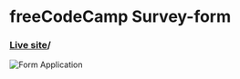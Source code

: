 # freeCodeCamp Survey-form

### [Live site](https://survey-form.danielwilliam23.repl.co)/

![Form Application](https://ibb.co/6HbsxQ9)
